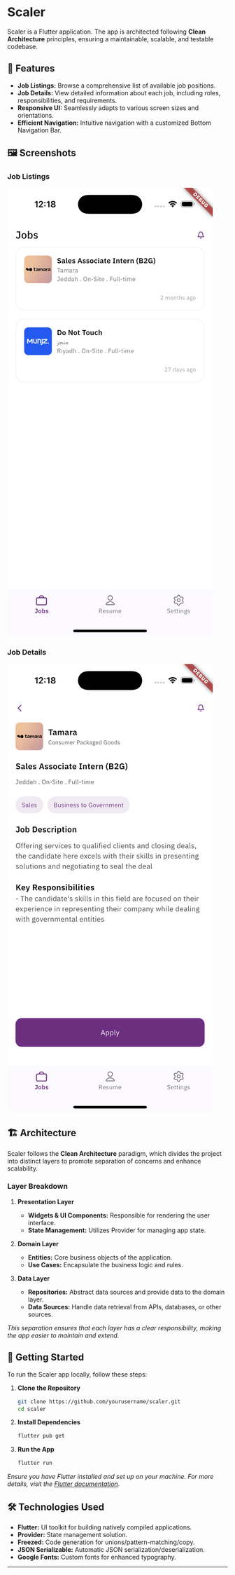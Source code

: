 
# Scaler

Scaler is a Flutter application. The app is architected following **Clean Architecture** principles, ensuring a maintainable, scalable, and testable codebase.

## 📱 Features

- **Job Listings:** Browse a comprehensive list of available job positions.
- **Job Details:** View detailed information about each job, including roles, responsibilities, and requirements.
- **Responsive UI:** Seamlessly adapts to various screen sizes and orientations.
- **Efficient Navigation:** Intuitive navigation with a customized Bottom Navigation Bar.

## 🖼️ Screenshots

### Job Listings
![Job Listings](assets/images/job_listings.png)

### Job Details
![Job Details](assets/images/job_details.png)


## 🏗️ Architecture

Scaler follows the **Clean Architecture** paradigm, which divides the project into distinct layers to promote separation of concerns and enhance scalability.

### Layer Breakdown

1. **Presentation Layer**
   - **Widgets & UI Components:** Responsible for rendering the user interface.
   - **State Management:** Utilizes Provider for managing app state.

2. **Domain Layer**
   - **Entities:** Core business objects of the application.
   - **Use Cases:** Encapsulate the business logic and rules.

3. **Data Layer**
   - **Repositories:** Abstract data sources and provide data to the domain layer.
   - **Data Sources:** Handle data retrieval from APIs, databases, or other sources.

*This separation ensures that each layer has a clear responsibility, making the app easier to maintain and extend.*

## 🚀 Getting Started

To run the Scaler app locally, follow these steps:

1. **Clone the Repository**
   ```bash
   git clone https://github.com/yourusername/scaler.git
   cd scaler
   ```

2. **Install Dependencies**
   ```bash
   flutter pub get
   ```

3. **Run the App**
   ```bash
   flutter run
   ```

*Ensure you have Flutter installed and set up on your machine. For more details, visit the [Flutter documentation](https://flutter.dev/docs/get-started/install).*

## 🛠️ Technologies Used

- **Flutter:** UI toolkit for building natively compiled applications.
- **Provider:** State management solution.
- **Freezed:** Code generation for unions/pattern-matching/copy.
- **JSON Serializable:** Automatic JSON serialization/deserialization.
- **Google Fonts:** Custom fonts for enhanced typography.



---
